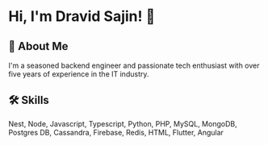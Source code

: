 # Hi, I'm Dravid Sajin! 👋

## 🚀 About Me
I'm a seasoned backend engineer and passionate tech enthusiast with over five years of experience in the IT industry.

## 🛠 Skills
Nest, Node, Javascript, Typescript, Python, PHP, MySQL, MongoDB, Postgres DB, Cassandra, Firebase, Redis, HTML, Flutter, Angular

<!---
dravidsajin/dravidsajin is a ✨ special ✨ repository because its `README.md` (this file) appears on your GitHub profile.
You can click the Preview link to take a look at your changes.
--->
